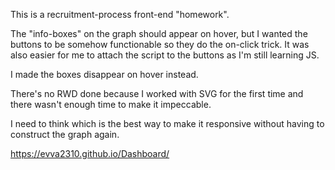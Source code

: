 This is a recruitment-process front-end "homework".

The "info-boxes" on the graph should appear on hover, but I wanted the buttons to be somehow functionable so they do the on-click trick.
It was also easier for me to attach the script to the buttons as I'm still learning JS.

I made the boxes disappear on hover instead.

There's no RWD done because I worked with SVG for the first time and there wasn't enough time to make it impeccable.

I need to think which is the best way to make it responsive without having to construct the graph again.

https://evva2310.github.io/Dashboard/



